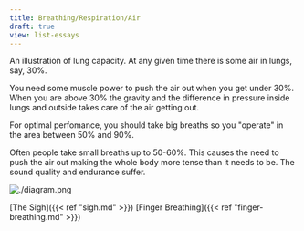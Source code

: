 ```yaml
---
title: Breathing/Respiration/Air
draft: true
view: list-essays
---
```


An illustration of lung capacity. At any given time there is some air in lungs, say, 30%.

You need some muscle power to push the air out when you get under 30%. When you are above 30% the gravity and the difference in pressure inside lungs and outside takes care of the air getting out.

For optimal perfomance, you should take big breaths so you "operate" in the area between 50% and 90%.

Often people take small breaths up to 50-60%. This causes the need to push the air out making the whole body more tense than it needs to be. The sound quality and endurance suffer.

![./diagram.png](./diagram.png)

[The Sigh]({{< ref "sigh.md" >}})
[Finger Breathing]({{< ref "finger-breathing.md" >}})
